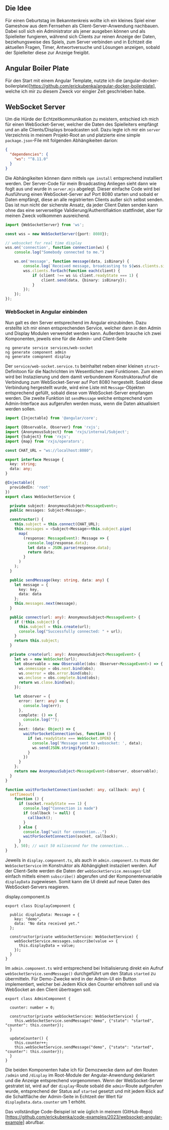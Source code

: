## Die Idee
Für einen Geburtstag im Bekanntenkreis wollte ich ein kleines Spiel einer Gameshow aus dem Fernsehen als Client-Server-Anwendung nachbauen. Dabei soll sich ein Administrator als jener ausgeben können und als Spielleiter fungieren, während sich Clients zur reinen Anzeige der Daten, beziehungsweise des Spiels, zum Server verbinden und in Echtzeit die aktuellen Fragen, Timer, Antwortversuche und Lösungen anzeigen, sobald der Spielleiter diese zur Anzeige freigibt.

## Angular Boiler Plate
Für den Start mit einem Angular Template, nutzte ich die (angular-docker-boilerplate)[https://github.com/erickubenka/angular-docker-boilerplate], welche ich mir zu diesem Zweck vor eingier Zeit geschrieben habe.

## WebSocket Server
Um die Hürde der Echtzeitkommunikation zu meistern, entschied ich mich für einen WebSocket-Server, welcher die Daten des Spielleiters empfängt und an alle Clients/Displays broadcasten soll.
Dazu legte ich mir ein `server` Verzeichnis in meinem Projekt-Root an und platzierte eine simple `package.json`-File mit folgenden Abhängikeiten darion:

````json
{
  "dependencies": {
    "ws": "^8.11.0"
  }
}
````

Die Abhängikeiten können dann mittels `npm install` entsprechend installiert werden. Der Server-Code für mein Broadcasting Anliegen sieht dann wie foglt aus und wurde in `server.mjs` abgelegt. Dieser einfache Code wird bei Ausführung einen WebSocket-Server auf Port 8080 starten und sobald er Daten empfängt, diese an alle registrierten Clients außer sich selbst senden. Das ist nun nicht der sicherste Ansatz, da jeder Client Daten senden kann ohne das eine serverseitige Validierung/Authentifiaktion stattfindet, aber für meinen Zweck vollkommen ausreichend.


````typescript
import {WebSocketServer} from 'ws';

const wss = new WebSocketServer({port: 8080});

// websocket for real time display
wss.on('connection', function connection(ws) {
    console.log("Somebody connected to me.")

    ws.on('message', function message(data, isBinary) {
        console.log(`Received message, broadcasting to ${wss.clients.size - 1} clients.`);
        wss.clients.forEach(function each(client) {
            if (client !== ws && client.readyState === 1) {
                client.send(data, {binary: isBinary});
            }
        });
    });
});
````

### WebSocket in Angular einbinden
Nun galt es den Server entsprechend im Angular einzubinden. Dazu erstellte ich mir einen entsprechenden Service, welcher dann in den Admin und Display Modulen verwendet werden kann. Außerdem brauche ich zwei Komponenten, jeweils eine für die Admin- und Client-Seite
````
ng generate service services/web-socket
ng generate component admin
ng generate comopnent display
````

Der `service/web-socket.service.ts` beinhaltet neben einer kleinen `struct`-Definitoon für die Nachrichten im Wesentlichen zwei Funktionen. Zum einen wird bei Instaziierung und dem damit verbundenem Konstruktoraufruf die Verbindung zum WebSocket-Server auf Port 8080 hergestellt. Soabld diese Verbindung hergestellt wurde, wird eine Liste mit `Message`-Objekten entsprechend gefüllt, sobald diese vom WebSocket-Server empfangen werden.
Die zweite Funktion ist `sendMessage` welche entsprechend vom Admin-Interface aus aufgerufen werden muss, wenn die Daten aktualisiert werden sollen.

````typescript
import {Injectable} from '@angular/core';

import {Observable, Observer} from 'rxjs';
import {AnonymousSubject} from 'rxjs/internal/Subject';
import {Subject} from 'rxjs';
import {map} from 'rxjs/operators';

const CHAT_URL = "ws://localhost:8080";

export interface Message {
  key: string;
  data: any;
}

@Injectable({
  providedIn: 'root'
})
export class WebSocketService {

  private subject: AnonymousSubject<MessageEvent>;
  public messages: Subject<Message>;

  constructor() {
    this.subject = this.connect(CHAT_URL);
    this.messages = <Subject<Message>>this.subject.pipe(
      map(
        (response: MessageEvent): Message => {
          console.log(response.data);
          let data = JSON.parse(response.data);
          return data;
        }
      )
    );
  }

  public sendMessage(key: string, data: any) {
    let message = {
      key: key,
      data: data
    };
    this.messages.next(message);
  }

  public connect(url: any): AnonymousSubject<MessageEvent> {
    if (!this.subject) {
      this.subject = this.create(url);
      console.log("Successfully connected: " + url);
    }
    return this.subject;
  }

  private create(url: any): AnonymousSubject<MessageEvent> {
    let ws = new WebSocket(url);
    let observable = new Observable((obs: Observer<MessageEvent>) => {
      ws.onmessage = obs.next.bind(obs);
      ws.onerror = obs.error.bind(obs);
      ws.onclose = obs.complete.bind(obs);
      return ws.close.bind(ws);
    });

    let observer = {
      error: (err: any) => {
        console.log(err);
      },
      complete: () => {
        console.log("");
      },
      next: (data: Object) => {
        waitForSocketConnection(ws, function () {
          if (ws.readyState === WebSocket.OPEN) {
            console.log('Message sent to websocket: ', data);
            ws.send(JSON.stringify(data));
          }
        })
      }
    };
    return new AnonymousSubject<MessageEvent>(observer, observable);
  }
}

function waitForSocketConnection(socket: any, callback: any) {
  setTimeout(
    function () {
      if (socket.readyState === 1) {
        console.log("Connection is made")
        if (callback != null) {
          callback();
        }
      } else {
        console.log("wait for connection...")
        waitForSocketConnection(socket, callback);
      }
    }, 50); // wait 50 milisecond for the connection...
}
````

Jeweils in `display.component.ts`, als auch in `admin.component.ts` muss der `WebSocketService` im Konstruktor als Abhängigkeit instaziiert werden.
Auf der Client-Seite werden die Daten der `webSocketService.messages`-List einfach mittels einem `subscribe()` abgerufen und der Komponentenvariable `displayData` zugewiesen. Somit kann die UI direkt auf neue Daten des WebSocket-Servers reagieren.

display.component.ts
````
export class DisplayComponent {

  public displayData: Message = {
    key: "demo",
    data: "No data received yet."
  };

  constructor(private webSocketService: WebSocketService) {
    webSocketService.messages.subscribe(value => {
      this.displayData = value;
    });
  }
}
````

Im `admin.component.ts` wird entsprechend bei Initialisierung direkt ein Aufruf `webSocketService.sendMessage()` durchgeführt um den Status `started` zu übermitteln. Für Demo-Zwecke wird in der Admin-UI ein Button implementiert, welcher bei Jedem Klick den Counter erhöhren soll und via WebSocket an den Client übertragen soll.

````
export class AdminComponent {

  counter: number = 0;

  constructor(private webSocketService: WebSocketService) {
    this.webSocketService.sendMessage("demo", {"state": "started", "counter": this.counter});
  }

  updateCounter() {
    this.counter++;
    this.webSocketService.sendMessage("demo", {"state": "started", "counter": this.counter});
  }
}
````

Die beiden Komponenten habe ich für Demozwecke dann auf den Routen `/admin` und `/display` im Root-Module der Angular-Anwendung deklariert und die Anzeige entsprechend vorgenommen. Wenn der WebSocket-Server  gestratet ist, wird auf der `display`-Route sobald die `admin`-Route aufgerufen wurde, entsprechend der Status auf `started` gesetzt und mit jedem Klick auf die Schaltfläche der Admin-Seite in Echtzeit der Wert für `displayData.data.counter` um 1 erhöht.

Das vollständige Code-Beispiel ist wie üglich in meinem (GitHub-Repo)[https://github.com/erickubenka/code-examples/2023/websocket-angular-example] abrufbar.